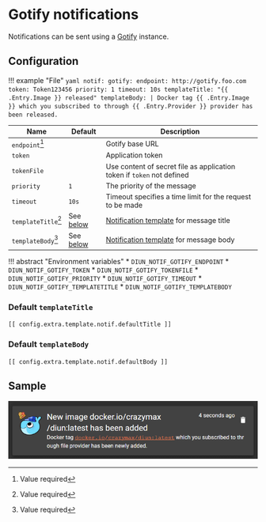 # Gotify notifications

Notifications can be sent using a [Gotify](https://gotify.net/) instance.

## Configuration

!!! example "File"
    ```yaml
    notif:
      gotify:
        endpoint: http://gotify.foo.com
        token: Token123456
        priority: 1
        timeout: 10s
        templateTitle: "{{ .Entry.Image }} released"
        templateBody: |
          Docker tag {{ .Entry.Image }} which you subscribed to through {{ .Entry.Provider }} provider has been released.
    ```

| Name                | Default                             | Description                                                                |
|---------------------|-------------------------------------|----------------------------------------------------------------------------|
| `endpoint`[^1]      |                                     | Gotify base URL                                                            |
| `token`             |                                     | Application token                                                          |
| `tokenFile`         |                                     | Use content of secret file as application token if `token` not defined     |
| `priority`          | `1`                                 | The priority of the message                                                |
| `timeout`           | `10s`                               | Timeout specifies a time limit for the request to be made                  |
| `templateTitle`[^1] | See [below](#default-templatetitle) | [Notification template](../faq.md#notification-template) for message title |
| `templateBody`[^1]  | See [below](#default-templatebody)  | [Notification template](../faq.md#notification-template) for message body  |

!!! abstract "Environment variables"
    * `DIUN_NOTIF_GOTIFY_ENDPOINT`
    * `DIUN_NOTIF_GOTIFY_TOKEN`
    * `DIUN_NOTIF_GOTIFY_TOKENFILE`
    * `DIUN_NOTIF_GOTIFY_PRIORITY`
    * `DIUN_NOTIF_GOTIFY_TIMEOUT`
    * `DIUN_NOTIF_GOTIFY_TEMPLATETITLE`
    * `DIUN_NOTIF_GOTIFY_TEMPLATEBODY`

### Default `templateTitle`

```
[[ config.extra.template.notif.defaultTitle ]]
```

### Default `templateBody`

```
[[ config.extra.template.notif.defaultBody ]]
```

## Sample

![](../assets/notif/gotify.png)

[^1]: Value required
